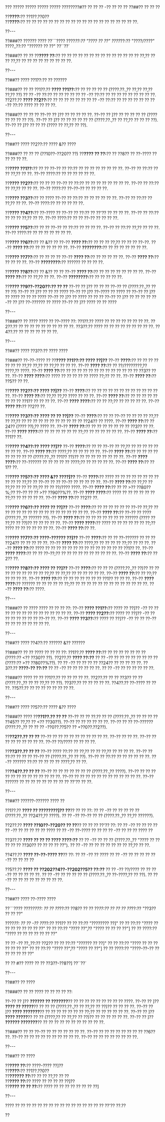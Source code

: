 ??? ????? ????? ????? ????? ????????#?? ?? ?? ?? -?? ?? ?? ??
??##?? ?? ?? ??

??**????:**?? ??1??.??0??  
??**????:**?? ?? ?? ?? ?? ?? ?? ?? ?? ?? ?? ?? ?? ?? ?? ?? ?? ?? ?? ?? ??.

??---

??###?? ?????? ????
??```????
????_??:?? "???? ?? ??"
????_??:?? "????/????"
????_??:?? "?????? ?? ??"
??``??`

??###?? ?? ??
??**???? ??:**?? ?? ?? ?? ?? ?? ?? ?? ?? ?? ?? ?? ?? ?? ?? ??,?? ?? ?? ??,?? ?? ?? ?? ?? ?? ?? ?? ?? ??.

??---

??##?? ???? ??1??:?? ?? ??????

??###?? ?? ??
??1??.?? **???? ??1??:**?? ?? ?? ?? ?? ?? (????.??.,?? ??,?? ??,?? ??,?? ??)
??  ?? -?? ??:?? ?? ?? ?? ??
??  ?? -?? ??:?? ?? ?? ?? ?? ?? ?? ?? ?? ??.
??2??.?? **???? ??2??:**?? ?? ?? ?? ?? ?? ??
??  ?? -?? ??:?? ?? ?? ?? ?? ??
??  ?? -?? ??:?? ???? ?? ?? ?? ??.

??###?? ?? ?? ??
??-?? ?? ]?? ?? ?? ?? ?? ??.
??-?? ?? ]?? ?? ?? ?? ?? ?? (???? ?? ?? ?? ?? ??).
??-?? ?? ]?? ?? ?? ?? ?? ?? ?? (????.??.,?? ?? ??,?? ?? ?? ?? ??).
??-?? ?? ]?? ?? ?? ?? (???? ?? ??,?? ?? ??).

??---

??##?? ???? ??2??:?? ???? &?? ????

??###?? ?? ?? ?? (??10??-??20?? ??)
??**???? ?? ??:**?? ?? ??8?? ?? ??-???? ?? ?? ?? ?? ??.

??**???? ??1??:**?? ?? ??
??-?? ?? ??:?? ?? ?? ?? ?? ?? ?? ?? ??.
??-?? ?? ??:?? ?? ?? ??,?? ?? ??.
??-?? ????:?? ?? ?? ?? ?? ?? ??.

??**???? ??2??:**?? ?? ?? ??
??-?? ?? ??:?? ?? ?? ?? ?? ?? ?? ?? ??.
??-?? ?? ??:?? ?? ??,?? ?? ?? ??.
??-?? ????:?? ??-??-?? ?? ?? ?? ??.

??**???? ??3??:**?? ?? ????
??-?? ?? ??:?? ?? ?? ?? ?? ?? ??.
??-?? ?? ??:?? ?? ??,?? ?? ??.
??-?? ????:?? ?? ?? ?? ?? ??.

??**???? ??4??:**?? ??-???? ??
??-?? ?? ??:?? ?? ??'?? ?? ?? ?? ??.
??-?? ?? ??:?? ?? ?? ?? ??,?? ?? ??.
??-?? ????:?? ?? ?? ??-?? ?? ?? ?? ??.

??**???? ??5??:**?? ?? ??
??-?? ?? ??:?? ?? ?? ?? ??.
??-?? ?? ??:?? ??,?? ?? ?? ??.
??-?? ????:?? ?? ?? ?? ?? ?? ?? ??.

??**???? ??6??:**?? ?? &?? ??
??-?? **???? ??:**?? ?? ?? ?? ??,?? ?? ?? ?? ??-??.
??-?? **???? ??:**?? ?? ?? ?? ?? ?? ??.
??-?? **????????:**?? ?? ?? ?? ?? ?? ?? ??.

??**???? ??7??:**?? ?? ?? ?? ??
??-?? **???? ??:**?? ?? ?? ?? ?? ??.
??-?? **???? ??:**?? ?? ?? ?? ??.
??-?? **????????:**?? ?????? ?? ?? ?? ??.

??**???? ??8??:**?? ?? &?? ?? ??
??-?? **???? ??:**?? ?? ?? ?? ?? ?? ?? ?? ??.
??-?? **???? ??:**?? ?? ??,?? ?? ??.
??-?? **????????:**?? ?? ?? ?? ?? ??.

??**???? ??9??-??20??:?? ?? ??**
??-?? ?? ]?? ?? ?? ?? ??-?? ?? (????.??.,?? ?? ?? ??)
??-?? ?? ]?? ?? ?? ?? ????
??-?? ?? ]?? ??-???? ?? ???? ??
??-?? ?? ]?? ?? ???? ?? ?? ?? ????
??-?? ?? ]?? ?? ???? ?? ?? ??
??-?? ?? ]?? ?? ?? ?? ??
??-?? ?? ]?? ??-?????? ?? ????
??-?? ?? ]?? ???? ?? ?? ????

??---

??###?? ?? ????
???? ?? ??-???? ??:
??1??.?? ???? ?? ?? ?? ?? ?? ?? ?? ??.
??2??.?? ?? ?? ?? ?? ?? ?? ?? ?? ?? ??.
??3??.?? ???? ?? ?? ?? ?? ?? ?? ?? ?? ??.
??4??.?? ?? ?? ?? ?? ?? ?? ??.

??---

??##?? ???? ??3??:?? ???? ????

??###?? ??-??-???? ??
??**???? ??1??:?? ???? ??]??**
??-?? **????:**?? ?? ?? ?? ?? ?? ?? ?? ??,?? ??,?? ?? ??,?? ?? ?? ??.
??-?? **???? ??:**?? ?? ??/????????,?? ????,?? ????.
??-?? **???? ??:**?? ?? ?? ?? ?? ?? ?? ?? ?? ?? ?? ?? ?? ?? ??3?? ?? ??.
??-?? **???? ????:**?? ???? ?? ?? ?? ?? ?? ???? ??;?? ?? ??.
??-?? **???? ??:**?? ??5?? ?? ??.

??**???? ??2??:?? ???? ??]??**
??-?? **????:**?? ?? ?? ?? ?? ?? ?? ?? ?? ?? ?? ?? ?? ??.
??-?? **???? ??:**?? ??,?? ??,?? ???? ?? ?? ??.
??-?? **???? ??:**?? ?? ?? ?? ?? ?? ?? ?? ?? ??1?? ?? ?? ?? ??.
??-?? **???? ????:**?? ?? ?? ??;?? ?? ?? ?? ?? ??.
??-?? **???? ??:**?? ??2?? ??.

??**???? ??3??:?? ???? ?? ?? ??]??**
??-?? **????:**?? ?? ?? ??-?? ?? ?? ?? ?? ??,?? ?? ??,?? ?? ?? ?? ?? ?? ?? ?? ?? ?? ?? ?? ??24?? ?? ????.
??-?? **???? ??:**?? ??24?? (???? ??),?? ???? ??.
??-?? **???? ??:**?? ?? ?? ?? ?? ?? ?? ?? ??3?? ?? ??.
??-?? **???? ????:**?? ?? ?? ?? ?? ?? ?? ??;?? ?? ?? ?? ?? ?? ??.
??-?? **???? ??:**?? ??1?? ??.

??**???? ??4??:?? ???? ??]??**
??-?? **????:**?? ?? ?? ??-?? ?? ??,?? ?? ?? ?? ?? ?? ?? ?? ??.
??-?? **???? ??:**?? ????,?? ?? ?? ?? ?? ??.
??-?? **???? ??:**?? ?? ?? ?? ?? ?? ?? ?? ?? ?? (????.??.,?? ??1?? ??)?? ?? ?? ?? ?? ?? ?? ?? ??.
??-?? **???? ????:**?? ??-?????? ?? ?? ?? ?? ?? ????;?? ?? ?? ?? ?? ??.
??-?? **???? ??:**?? ??1?? ??.

??**???? ??5??:?? ???? &?? ????]??**
??-?? **????:**?? ???? ?? ?? ?? ?? ?? ?? ?? ?? ?? ?? ?? ??,?? ?? ??-?? ?? ?? ??-?? ?? ?? ?? ?? ??.
??-?? **???? ??:**?? ??,?? ?? ??,?? ?? ?? ?? ??;?? ?? ?? ??/???? ????.
??-?? **???? ??:**?? ?? ?? >?? ??80??%;?? ??-?? ?? ?? >?? ??90??%??.
??-?? **???? ????:**?? ???? ?? ?? ?? ?? ?? ?? ??;?? ?? ?? ?? ?? ??.
??-?? **???? ??:**?? ??2?? ??.

??**???? ??6??:?? ???? ?? ??]??**
??-?? **????:**?? ?? ?? ?? ?? ?? ?? ??-?? ??,?? ?? ?? ?? ?? ?? ?? ?? ?? ?? ?? ?? ?? ?? ?? ?? ??.
??-?? **???? ??:**?? ??-?? ?? ???? (????.??.,?? ?????? ??).
??-?? **???? ??:**?? ?? ?? ?? ?? ?? ?? ?? ?????? (???? ?? ??,?? ?? ??)?? ?? ?? ?? ?? ??.
??-?? **???? ????:**?? ???? ?? ?? ?? ?? ?? ?? ??;?? ???? ?? ?? ?? ?? ?? ?? ??.
??-?? **???? ??:**?? ??.

??**???? ??7??:?? ????-?????? ??]??**
??-?? **????:**?? ?? ?? ??-?????? ?? ?? ?? ??24?? ?? ?? ?? ?? ??.
??-?? **???? ??:**?? ????,?? ?? ?? ?? ?? ??;?? ?? ?? ??.
??-?? **???? ??:**?? ???? ?? ?? ?? ?? ?? ?? ?? ?? ?? ?? ?? ?? ?? ?? ??1?? ??.
??-?? **???? ????:**?? ?? ?? ??-??;?? ?? ?? ?? ?? ?? ?? ?? ?? ?? ??.
??-?? **???? ??:**?? ??2?? ??.

??**???? ??8??:?? ???? ?? ??]??**
??-?? **????:**?? ?? ?? ?? (????.??.,?? ??)?? ?? ?? ?? ?? ?? ?? ?? ?? ?? ??,?? ?? ??,?? ?? ?? ?? ?? ?? ??.
??-?? **???? ??:**?? ?? ??;?? ?? ?? ?? ??.
??-?? **???? ??:**?? ?? ?? ?? ?? ?? ?? ?? ??1?? ?? ?? ??.
??-?? **???? ????:**?? ?????? ?? ?? ?? ?? ?? ??;?? ?? ?? ?? ?? ?? ?? ?? ?? ?? ?? ?? ?? ??.
??-?? **???? ??:**?? ????.

??---

??###?? ?? ????
???? ?? ?? ?? ??:
??-?? **???? ??1??:**?? ???? ?? ??]?? -?? ?? ?? ?? ?? ?? ?? ?? ?? ?? ?? ?? ?? ?? ??.
??-?? **???? ??2??:**?? ???? ?? ??]?? -?? ?? ?? ?? ?? ?? ?? ?? ??-?? ??.
??-?? **???? ??3??:**?? ???? ?? ??]?? -?? ?? ?? ??-?? ?? ?? ?? ?? ?? ?? ?? ??.

??---

??##?? ???? ??4??:?? ?????? &?? ??????

??###?? ?? ??
???? ?? ?? ?? ??:
??1??.?? **???? ??:**?? ?? ?? ?? ?? ?? ?? ?? (????:?? <?? ??30?? ??).
??2??.?? **???? ??:??**
??  ?? -?? ?? ?? ?? ?? ?? ?? ?? ?? (????:?? >?? ??80??%??).
??  ?? -?? ?? ?? ?? ?? ??24?? ?? ?? ?? ?? ??.
??3??.?? **????-?? ??:??**
??  ?? -?? ?? ?? ?? ?? ?? ??.
??  ?? -?? ?? ?? ?? ?? ?? ??.

??###?? ???? ?? ??
??1??.?? ?? ?? ?? ?? ??.
??2??.?? ?? ?? ??3?? ?? ?? (????.??.,?? ?? ?? ??,?? ?? ??).
??3??.?? ?? ?? ?? ?? ??.
??4??.?? ??-???? ?? ?? ??.
??5??.?? ?? ?? ?? ?? ?? ?? ?? ??.

??---

??##?? ???? ??5??:?? ???? &?? ????

??###?? ????
??**??1??.?? ?? ??**
??-?? ?? ?? ??.?? ?? ?? (????.??.,?? ?? ?? ?? ?? ??45?? ??,?? ?? <?? ??30??).
??-?? ?? ?? ?? ?? ?? ??.
??-?? ?? ?? ??-?????? (????.??.,?? ?? ?? ?? -??0??.??5?? ?? +??0??.??2??).

??**??2??.?? ?? ??**
??-?? ?? ?? ?? ?? ?? ?? ?? ?? ?? ??.
??-?? ?? ?? ??.
??-?? ?? ?? ?? ?? ?? ?? ?? ??.
??-?? ??/???? ?? ?? ?? ??.

??**??3??.?? ?? ??**
??-?? ???? ??:?? ?? ??,?? ?? ?? ??,?? ?? ?? ?? ??.
??-?? ?? ??:?? ?? ?? ?? ??-?? ?? (????.??.,?? ?? ??).
??-?? ?? ??:?? ?? ?? ?? ?? ?? ??.
??-?? ?????? ??:?? ?? ?? ?? ?? ????,?? ?? ??.

??**??4??.?? ?? ??**
??-?? ?? ?? ?? ?? ?? ?? ?? (????.??.,?? ????).
??-?? ?? ?? ?? ?? ?? ?? ?? ?? ?? ?? ?? ?? ??.
??-?? ?? ?? ?? ?? ?? ?? ?? ?? ?? ?? ?? ??.
??-?? ?????? ?? ?? ?? ?? ?? ?? ?? ?? ?? ??'?? ?? ??.

??---

??##?? ??????-?????? ???? ??

??1??.?? **???? ?? ????????]?? ??**?? ?? ?? ??:
??  ?? -?? ?? ?? ?? ?? ?? (????.??.,?? ??24??,?? ????).
??  ?? -?? ??-?? ?? ?? (????.??.,?? ??,?? ??????).

??2??.?? **???? ??10??-??20?? ?? ??**?? ?? ?? ?? ??'?? ??:
??  ?? -?? ?? ?? ??
??  ?? -?? ?? ?? ?? ?? ?? ????
??  ?? -?? ??-???? ?? ??
??  ?? -?? ?? ?? ?? ???? ??

??3??.?? **???? ?? ?? ?? ???? ????:??**
??  ?? -?? ?? ?? ?? (????.??.,?? "???? ?? ?? ?? ?? ?? ??30?? ?? ?? ?? ?? ??").
??  ?? -?? ?? ?? ?? ?? ?? ?? ?? ??,?? ?? ??.

??4??.?? **???? ??-??-???? ??**?? ??:
??  ?? -?? ?? ????
??  ?? -?? ?? ?? ??
??  ?? -?? ?? ?? ?? ??

??5??.?? **???? ?? ??202??4??-??202??5?? ??:??**
??  ?? -?? ??/???? ?? ?? ??-?? ?? ?? ?? ?? ??.
??  ?? -?? ?? ?? ?? ?? ?? (????.??.,?? ??-????,?? ?? ??).
??  ?? -?? ?? ?? ?? ?? ?? ?? ?? ?? ??.

??---

??##?? ???? ??-???? ????

??```????
????_????:
?? ?? ??_??:?? ??8??
?? ?? ??_??:?? ??
?? ?? ??_??:?? "??3?? ?? ?? ??"

????_??:
?? ?? -?? ??_??:?? ??1??
??   ?? ??:?? "???????? ??]"
??   ?? ??:?? "???? ?? ?? ?? ?? ?? ?? ?? ??"
??   ?? ??:?? "???? ??",?? "???? ?? ?? ?? ??"]
??   ?? ????:?? "???? ?? ?? ?? ?? ?? ?? ??"

?? ?? -?? ??_??:?? ??2??
??   ?? ??:?? "?????? ?? ??]"
??   ?? ??:?? "???? ?? ?? ?? ?? ?? ?? ??"
??   ?? ??:?? "???? ??",?? "???? ?? ??"]
??   ?? ????:?? "????-??-?? ?? ?? ?? ?? ?? ??"

?? ?? #?? ???? ?? ?? ??3??-??8??]
??``??`

??---

??##?? ?? ????

??###?? ?? ??
???? ?? ?? ?? ?? ??:

??-?? ?? ]?? **?????? ?? ???????**?? ?? ?? ?? ?? ?? ?? ?? ?? ?? ????.
??-?? ?? ]?? **???? ?? ?????**?? ?? ?? ?? (????.??.,?? ?? ??,?? ?? ??)?? ?? ?? ?? ??.
??-?? ?? ]?? **???? ???????**?? ?? ?? ?? ?? ?? ?? ?? ??;?? ?? ?? ?? ?? ?? ??.
??-?? ?? ]?? **???? ?????**?? ?? ?? (????,?? ?? ??,?? ?? ??)?? ?? ?? ?? ?? ?? ??.
??-?? ?? ]?? **?????? ???????**?? ?? ?? ?? ?? ?? ?? ?? ?? ?? ?? ??.

??###?? ?? ??
??-?? ?? ?? ?? ?? ?? ?? ??.
??-?? ?? ?? ?? ?? ?? ?? ?? ?? ??6?? ??.
??-?? ?? ?? ?? ?? ?? ?? ?? ?? ?? ??.
??-?? ?? ?? ?? ?? ?? ?? ?? ??.

??---

??##?? ?? ????

??**???? ??:**?? ????-???? ??]??  
??**????:**?? ??1??.??0??  
??**?????? ??:**?? ?? ?? ??,?? ?? ??  
??**???? ??:**?? ???? ?? ?? ?? ?? ??]??  
??**???? ?? ?? ??:**?? ???? ?? ?? ?? ?? ?? ?? ?? ??]

??---

???? ?? ?? ?? ?? ?? ?? ?? ?? ?? ?? ?? ?? ?? ?? ?? ?? ??'?? ??.??

??